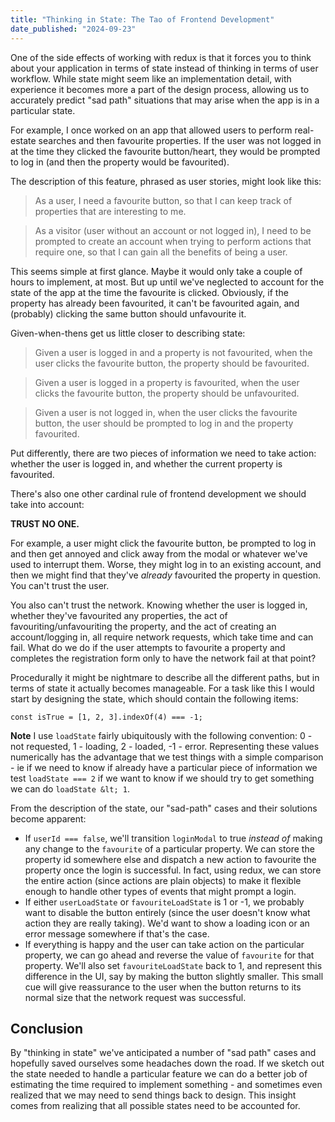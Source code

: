 ```yaml
---
title: "Thinking in State: The Tao of Frontend Development"
date_published: "2024-09-23"
---
```


One of the side effects of working with redux is that it forces you to think about your application in terms of state instead of thinking in terms of user workflow. While state might seem like an implementation detail, with experience it becomes more a part of the design process, allowing us to accurately predict "sad path" situations that may arise when the app is in a particular state.

For example, I once worked on an app that allowed users to perform real-estate searches and then favourite properties. If the user was not logged in at the time they clicked the favourite button/heart, they would be prompted to log in (and then the property would be favourited).

The description of this feature, phrased as user stories, might look like this:

> As a user, I need a favourite button, so that I can keep track of properties that are interesting to me.

> As a visitor (user without an account or not logged in), I need to be prompted to create an account when trying to perform actions that require one, so that I can gain all the benefits of being a user.

This seems simple at first glance. Maybe it would only take a couple of hours to implement, at most. But up until we've neglected to account for the state of the app at the time the favourite is clicked. Obviously, if the property has already been favourited, it can't be favourited again, and (probably) clicking the same button should unfavourite it.

Given-when-thens get us little closer to describing state:

> Given a user is logged in and a property is not favourited, when the user clicks the favourite button, the property should be favourited.

> Given a user is logged in a property is favourited, when the user clicks the favourite button, the property should be unfavourited.

> Given a user is not logged in, when the user clicks the favourite button, the user should be prompted to log in and the property favourited.

Put differently, there are two pieces of information we need to take action: whether the user is logged in, and whether the current property is favourited.

There's also one other cardinal rule of frontend development we should take into account:

**TRUST NO ONE.**

For example, a user might click the favourite button, be prompted to log in and then get annoyed and click away from the modal or whatever we've used to interrupt them. Worse, they might log in to an existing account, and then we might find that they've _already_ favourited the property in question. You can't trust the user.

You also can't trust the network. Knowing whether the user is logged in, whether they've favourited any properties, the act of favouriting/unfavouriting the property, and the act of creating an account/logging in, all require network requests, which take time and can fail. What do we do if the user attempts to favourite a property and completes the registration form only to have the network fail at that point?

Procedurally it might be nightmare to describe all the different paths, but in terms of state it actually becomes manageable. For a task like this I would start by designing the state, which should contain the following items:

```
const isTrue = [1, 2, 3].indexOf(4) === -1;
```

**Note** I use `loadState` fairly ubiquitously with the following convention: 0 - not requested, 1 - loading, 2 - loaded, -1 - error. Representing these values numerically has the advantage that we test things with a simple comparison - ie if we need to know if already have a particular piece of information we test `loadState === 2` if we want to know if we should try to get something we can do `loadState &lt; 1`.

From the description of the state, our "sad-path" cases and their solutions become apparent:

- If `userId === false`, we'll transition `loginModal` to true _instead of_ making any change to the `favourite` of a particular property. We can store the property id somewhere else and dispatch a new action to favourite the property once the login is successful. In fact, using redux, we can store the entire action (since actions are plain objects) to make it flexible enough to handle other types of events that might prompt a login.
- If either `userLoadState` or `favouriteLoadState` is 1 or -1, we probably want to disable the button entirely (since the user doesn't know what action they are really taking). We'd want to show a loading icon or an error message somewhere if that's the case.
- If everything is happy and the user can take action on the particular property, we can go ahead and reverse the value of `favourite` for that property. We'll also set `favouriteLoadState` back to 1, and represent this difference in the UI, say by making the button slightly smaller. This small cue will give reassurance to the user when the button returns to its normal size that the network request was successful.

## Conclusion

By "thinking in state" we've anticipated a number of "sad path" cases and hopefully saved ourselves some headaches down the road. If we sketch out the state needed to handle a particular feature we can do a better job of estimating the time required to implement something - and sometimes even realized that we may need to send things back to design. This insight comes from realizing that all possible states need to be accounted for.
